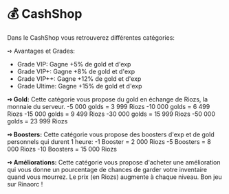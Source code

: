 # 💰 CashShop

Dans le CashShop vous retrouverez différentes catégories:

➺ Avantages et Grades:

* Grade VIP: Gagne +5% de gold et d'exp
* Grade VIP+: Gagne +8% de gold et d'exp
* Grade VIP++: Gagne +12% de gold et d'exp
* Grade Ultime: Gagne +15% de gold et d'exp

**➺ Gold:** Cette catégorie vous propose du gold en échange de Riozs, la monnaie du serveur. -5 000 golds = 3 999 Riozs -10 000 golds = 6 499 Riozs -15 000 golds = 9 499 Riozs -30 000 golds = 15 999 Riozs -50 000 golds = 23 999 Riozs

**➺ Boosters:** Cette catégorie vous propose des boosters d'exp et de gold personnels qui durent 1 heure: -1 Booster = 2 000 Riozs -5 Boosters = 8 000 Riozs -10 Boosters = 15 000 Riozs

**➺ Améliorations:** Cette catégorie vous propose d'acheter une amélioration qui vous donne un pourcentage de chances de garder votre inventaire quand vous mourrez. Le prix (en Riozs) augmente à chaque niveau. Bon jeu sur Rinaorc !
